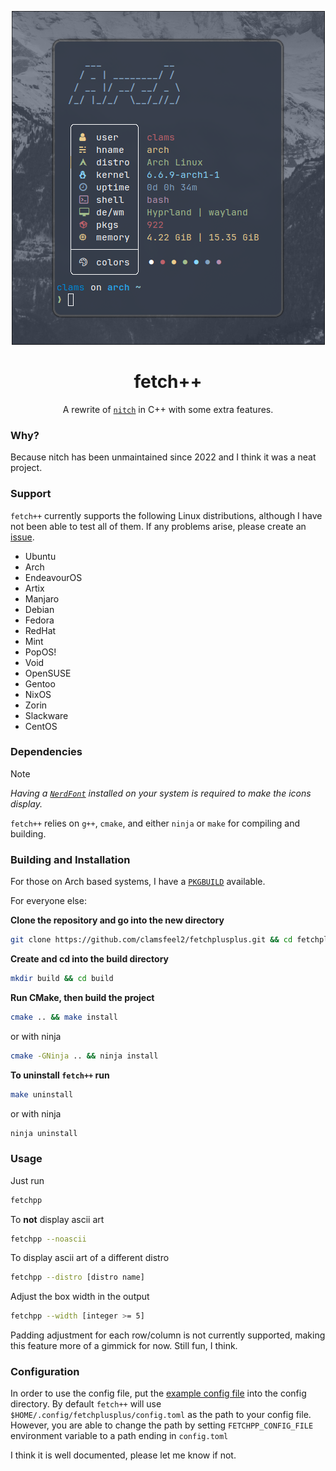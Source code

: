 <div align="center">

![fetchplusplus-image](./.assets/fetchplusplus.png)

</div>

<div align="center">

# fetch++

A rewrite of [`nitch`](https://github.com/ssleert/nitch) in C++ with some extra features.

</div>

### Why?

Because nitch has been unmaintained since 2022 and I think it was a neat project.

### Support

`fetch++` currently supports the following Linux distributions, although I have not been able to test all of them. If any problems arise, please create an [issue](https://github.com/clamsfeel2/fetchplusplus/issues).

- Ubuntu
- Arch
- EndeavourOS
- Artix
- Manjaro
- Debian
- Fedora
- RedHat
- Mint
- PopOS!
- Void
- OpenSUSE
- Gentoo
- NixOS
- Zorin
- Slackware
- CentOS

### Dependencies

> [!NOTE]
>
> *Having a [`NerdFont`](https://github.com/ryanoasis/nerd-fonts) installed on your system is required to make the icons display.*

`fetch++` relies on `g++`, `cmake`, and either `ninja` or `make` for compiling and building.

### Building and Installation

For those on Arch based systems, I have a [`PKGBUILD`](./install/PKGBUILD) available. 

For everyone else:

**Clone the repository and go into the new directory**

```sh
git clone https://github.com/clamsfeel2/fetchplusplus.git && cd fetchplusplus
```

**Create and cd into the build directory**

```sh
mkdir build && cd build
```

**Run CMake, then build the project**

```sh
cmake .. && make install
```

or with ninja

```sh
cmake -GNinja .. && ninja install
```

**To uninstall `fetch++` run**

```sh
make uninstall
```

or with ninja

```sh
ninja uninstall
```

### Usage

Just run

```sh
fetchpp
```

To **not** display ascii art

```sh
fetchpp --noascii
```

To display ascii art of a different distro

```sh
fetchpp --distro [distro name]
```

Adjust the box width in the output

```sh
fetchpp --width [integer >= 5]
```

Padding adjustment for each row/column is not currently supported, making this feature more of a gimmick for now. Still fun, I think.

### Configuration

In order to use the config file, put the [example config file](./config/EXAMPLE-config.toml) into the config directory. By default `fetch++` will use `$HOME/.config/fetchplusplus/config.toml` as the path to your config file. However, you are able to change the path by setting `FETCHPP_CONFIG_FILE` environment variable to a path ending in `config.toml` 

I think it is well documented, please let me know if not.
